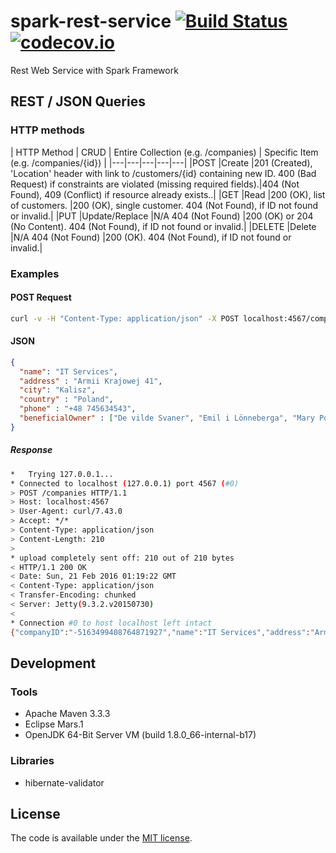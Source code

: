 # spark-rest-service [![Build Status](https://travis-ci.org/amarcinkowski/spark-rest-service.svg?branch=master)](https://travis-ci.org/amarcinkowski/spark-rest-service) [![codecov.io](https://codecov.io/github/amarcinkowski/spark-rest-service/coverage.svg?branch=master)](https://codecov.io/github/amarcinkowski/spark-rest-service?branch=master)

Rest Web Service with Spark Framework

## REST / JSON Queries

### HTTP methods
| HTTP Method |	CRUD |	Entire Collection (e.g. /companies) |	Specific Item (e.g. /companies/{id}) |
|---|---|---|---|---|
|POST |Create |201 (Created), 'Location' header with link to /customers/{id} containing new ID. 400 (Bad Request) if constraints are violated (missing required fields).|404 (Not Found), 409 (Conflict) if resource already exists..|
|GET |Read	|200 (OK), list of customers. |200 (OK), single customer. 404 (Not Found), if ID not found or invalid.|
|PUT	|Update/Replace	|N/A 404 (Not Found) |200 (OK) or 204 (No Content). 404 (Not Found), if ID not found or invalid.|
|DELETE	|Delete	|N/A 404 (Not Found)	|200 (OK). 404 (Not Found), if ID not found or invalid.|

### Examples
#### POST Request
```bash
curl -v -H "Content-Type: application/json" -X POST localhost:4567/companies -d '{"name" : "IT Services",  "address" : "Armii Krajowej 41",  "city": "Kalisz",  "country" : "Poland",  "phone" : "+48 745634543",  "beneficialOwner" : ["Andrzej Marcinkowski", "Emil i Lönneberga", "Mary Poppins"]}'
```

#### JSON
```json
{
  "name": "IT Services",
  "address" : "Armii Krajowej 41",
  "city": "Kalisz",
  "country" : "Poland",
  "phone" : "+48 745634543",
  "beneficialOwner" : ["De vilde Svaner", "Emil i Lönneberga", "Mary Poppins", "Den lille Havfrue"]
}
```
##### Response
```bash
*   Trying 127.0.0.1...
* Connected to localhost (127.0.0.1) port 4567 (#0)
> POST /companies HTTP/1.1
> Host: localhost:4567
> User-Agent: curl/7.43.0
> Accept: */*
> Content-Type: application/json
> Content-Length: 210
> 
* upload completely sent off: 210 out of 210 bytes
< HTTP/1.1 200 OK
< Date: Sun, 21 Feb 2016 01:19:22 GMT
< Content-Type: application/json
< Transfer-Encoding: chunked
< Server: Jetty(9.3.2.v20150730)
< 
* Connection #0 to host localhost left intact
{"companyID":"-5163499408764871927","name":"IT Services","address":"Armii Krajowej 41","city":"Kalisz","country":"Poland","beneficialOwner":["Andrzej Marcinkowski","Emil i Lönneberga","Mary Poppins"]}
```

## Development
### Tools
* Apache Maven 3.3.3
* Eclipse Mars.1
* OpenJDK 64-Bit Server VM (build 1.8.0_66-internal-b17)

### Libraries
* hibernate-validator

## License

The code is available under the [MIT license](LICENSE.txt).
